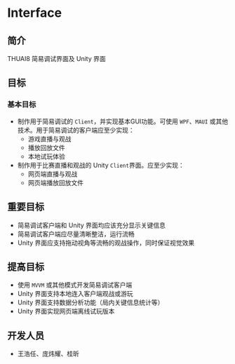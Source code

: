 # Interface

## 简介

THUAI8 简易调试界面及 Unity 界面

## 目标

### 基本目标

- 制作用于简易调试的 `Client`，并实现基本GUI功能。可使用 `WPF`、`MAUI` 或其他技术。用于简易调试的客户端应至少实现：
  - 游戏直播与观战
  - 播放回放文件
  - 本地试玩体验
- 制作用于比赛直播和观战的 Unity `Client`界面。应至少实现：
  - 网页端直播与观战
  - 网页端播放回放文件

## 重要目标

- 简易调试客户端和 Unity 界面均应该充分显示关键信息
- 简易调试客户端应尽量清晰整洁，运行流畅
- Unity 界面应支持拖动视角等流畅的观战操作，同时保证视觉效果

## 提高目标

- 使用 `MVVM` 或其他模式开发简易调试客户端
- Unity 界面支持本地连入客户端观战或游玩
- Unity 界面支持数据分析功能（局内关键信息统计等）
- Unity 界面实现网页端离线试玩版本

## 开发人员

- 王浩任、庞炜耀、桂昕